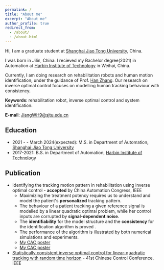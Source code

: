 ```yaml
---
permalink: /
title: "About me"
excerpt: "About me"
author_profile: true
redirect_from: 
  - /about/
  - /about.html
---
```


Hi, I am a graduate student at [Shanghai Jiao Tong University](https://en.sjtu.edu.cn/), China.

I was born in Jilin, China. I recieved my Bachelor degree(2021) in Automation at [Harbin Institute of Technology](http://en.hit.edu.cn/) in Weihai, China.

Currently,  I am doing research on rehabilitation robots and human motion identification, under the guidance of  Prof. [Han Zhang](https://zhanghan-tc.github.io/).
Our research on inverse optimal control focuses on modelling human tracking behaviour with consistency.

 **Keywords**: rehabilitation robot,  inverse optimal control and system identification.

**E-mail**: JiangWH9@sjtu.edu.cn

Education
------
- 2021 - - March 2024(expected): M.S. in Department of Automation, [Shanghai Jiao Tong University](https://en.sjtu.edu.cn/)
- 2017-2021: B.S. in Department of Automation, [Harbin Institute of Technology](http://en.hit.edu.cn/)

Publication
------
- Identifying the tracking motion pattern in rehabilitation using inverse optimal control - **accepted** by China Automation Congress, IEEE
  - Maximizing the treatment potency requires us to understand and model the patient's **personalized** tracking pattern.  
  - The behaviour of a patient tracking a given reference signal is modelled by a linear quadratic optimal problem, while her control inputs are corrupted by **signal-dependent noise**. 
  - The **identifiability** for the model structure and the **consistency** for the identification algorithm is proved .
  - The performance of the algorithm is illustrated by both numerical simulations and experiments.
  - [My CAC poster ](/images/CAC-Poster.pdf)
  - [My CAC poster ](https://github.com/Jiang-Weihan/Jiang-Weihan.github.io/blob/master/images/CAC-Poster.pdf)
- [Statistically consistent inverse optimal control for linear-quadratic tracking with random time horizon](https://ieeexplore.ieee.org/abstract/document/9902327) - 41st Chinese Control Conference. IEEE


